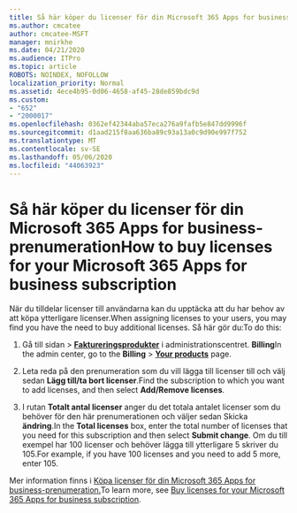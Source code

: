 ```yaml
---
title: Så här köper du licenser för din Microsoft 365 Apps for business-prenumeration
ms.author: cmcatee
author: cmcatee-MSFT
manager: mnirkhe
ms.date: 04/21/2020
ms.audience: ITPro
ms.topic: article
ROBOTS: NOINDEX, NOFOLLOW
localization_priority: Normal
ms.assetid: 4ece4b95-0d06-4658-af45-28de859bdc9d
ms.custom:
- "652"
- "2000017"
ms.openlocfilehash: 0362ef42344aba57eca276a9fafb5e847dd9996f
ms.sourcegitcommit: d1aad215f8aa636ba89c93a13a0c9d90e997f752
ms.translationtype: MT
ms.contentlocale: sv-SE
ms.lasthandoff: 05/06/2020
ms.locfileid: "44063923"
---
```

# <a name="how-to-buy-licenses-for-your-microsoft-365-apps-for-business-subscription"></a><span data-ttu-id="6b382-102">Så här köper du licenser för din Microsoft 365 Apps for business-prenumeration</span><span class="sxs-lookup"><span data-stu-id="6b382-102">How to buy licenses for your Microsoft 365 Apps for business subscription</span></span>

<span data-ttu-id="6b382-103">När du tilldelar licenser till användarna kan du upptäcka att du har behov av att köpa ytterligare licenser.</span><span class="sxs-lookup"><span data-stu-id="6b382-103">When assigning licenses to your users, you may find you have the need to buy additional licenses.</span></span> <span data-ttu-id="6b382-104">Så här gör du:</span><span class="sxs-lookup"><span data-stu-id="6b382-104">To do this:</span></span>
  
1. <span data-ttu-id="6b382-105">Gå till sidan \> **[Faktureringsprodukter](https://go.microsoft.com/fwlink/p/?linkid=842054)** i administrationscentret. **Billing**</span><span class="sxs-lookup"><span data-stu-id="6b382-105">In the admin center, go to the **Billing** \> **[Your products](https://go.microsoft.com/fwlink/p/?linkid=842054)** page.</span></span>

2. <span data-ttu-id="6b382-106">Leta reda på den prenumeration som du vill lägga till licenser till och välj sedan **Lägg till/ta bort licenser**.</span><span class="sxs-lookup"><span data-stu-id="6b382-106">Find the subscription to which you want to add licenses, and then select **Add/Remove licenses**.</span></span>

3. <span data-ttu-id="6b382-107">I rutan **Totalt antal licenser** anger du det totala antalet licenser som du behöver för den här prenumerationen och väljer sedan Skicka **ändring**.</span><span class="sxs-lookup"><span data-stu-id="6b382-107">In the **Total licenses** box, enter the total number of licenses that you need for this subscription and then select **Submit change**.</span></span> <span data-ttu-id="6b382-108">Om du till exempel har 100 licenser och behöver lägga till ytterligare 5 skriver du 105.</span><span class="sxs-lookup"><span data-stu-id="6b382-108">For example, if you have 100 licenses and you need to add 5 more, enter 105.</span></span>

<span data-ttu-id="6b382-109">Mer information finns i [Köpa licenser för din Microsoft 365 Apps for business-prenumeration.](https://docs.microsoft.com/office365/admin/subscriptions-and-billing/buy-licenses)</span><span class="sxs-lookup"><span data-stu-id="6b382-109">To learn more, see [Buy licenses for your Microsoft 365 Apps for business subscription](https://docs.microsoft.com/office365/admin/subscriptions-and-billing/buy-licenses).</span></span>
